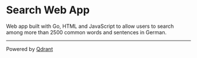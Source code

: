# Search Web App

Web app built with Go, HTML and JavaScript to allow users to search among more than 2500 common words and sentences in German.

---

Powered by [Qdrant](https://qdrant.tech)
